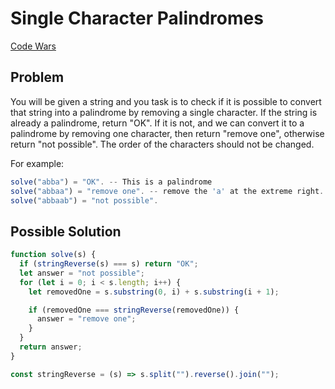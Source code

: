 # Single Character Palindromes

[Code Wars](https://www.codewars.com/kata/5a2c22271f7f709eaa0005d3/javascript)

## Problem

You will be given a string and you task is to check if it is possible to convert that string into a palindrome by removing a single character. If the string is already a palindrome, return "OK". If it is not, and we can convert it to a palindrome by removing one character, then return "remove one", otherwise return "not possible". The order of the characters should not be changed.

For example:

```js
solve("abba") = "OK". -- This is a palindrome
solve("abbaa") = "remove one". -- remove the 'a' at the extreme right.
solve("abbaab") = "not possible".
```

## Possible Solution

```js
function solve(s) {
  if (stringReverse(s) === s) return "OK";
  let answer = "not possible";
  for (let i = 0; i < s.length; i++) {
    let removedOne = s.substring(0, i) + s.substring(i + 1);

    if (removedOne === stringReverse(removedOne)) {
      answer = "remove one";
    }
  }
  return answer;
}

const stringReverse = (s) => s.split("").reverse().join("");
```
